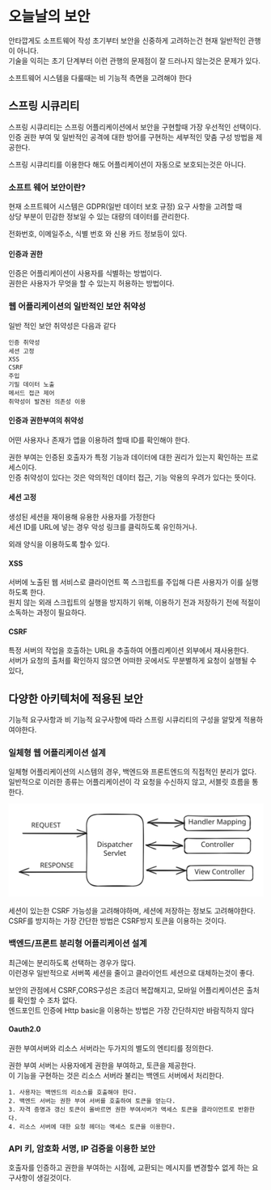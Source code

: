 # 오늘날의 보안

안타깝게도 소프트웨어 작성 초기부터 보안을 신중하게 고려하는건 현재 일반적인 관행이 아니다.\
기술을 익히는 초기 단계부터 이런 관행의 문제점이 잘 드러나지 않는것은 문제가 있다.

소프트웨어 시스템을 다룰때는 비 기능적 측면을 고려해야 한다

## 스프링 시큐리티 <a href="#h_1" id="h_1"></a>

스프링 시큐리티는 스프링 어플리케이션에서 보안을 구현할때 가장 우선적인 선택이다.\
인증 권한 부여 및 일반적인 공격에 대한 방어를 구현하는 세부적인 맞춤 구성 방법을 제공한다.

스프링 시큐리티를 이용한다 해도 어플리케이션이 자동으로 보호되는것은 아니다.

### 소프트 웨어 보안이란?

&#x20;현재 소프트웨어 시스템은 GDPR(일반 데이터 보호 규정) 요구 사항을 고려할 때 \
상당 부분이 민감한 정보일 수 있는 대량의 데이터를 관리한다.

전화번호, 이메일주소, 식별 번호 와 신용 카드 정보등이 있다.

#### 인증과 권한

인증은 어플리케이션이 사용자를 식별하는 방법이다.\
권한은 사용자가 무엇을 할 수 있는지 허용하는 방법이다.

### 웹 어플리케이션의 일반적인 보안 취약성

일반 적인 보안 취약성은 다음과 같다

```
인증 취약성
세션 고정
XSS
CSRF
주입
기밀 데이터 노출
메서드 접근 제어
취약성이 발견된 의존성 이용
```

#### 인증과 권한부여의 취약성

어떤 사용자나 존재가 앱을 이용하려 할때 ID를 확인해야 한다.

권한 부여는 인증된 호출자가 특정 기능과 데이터에 대한 권리가 있는지 확인하는 프로세스이다.\
인증 취약성이 있다는 것은 악의적인 데이터 접근, 기능 악용의 우려가 있다는 뜻이다.

#### 세션 고정

생성된 세션을 재이용해 유용한 사용자를 가정한다\
세션 ID를 URL에 넣는 경우 악성 링크를 클릭하도록 유인하거나.

외래 양식을 이용하도록 할수 있다.

#### XSS

서버에 노출된 웹 서비스로 클라이언트 쪽 스크립트를 주입해 다른 사용자가 이를 실행하도록 한다.\
원치 않는 외래 스크립트의 실행을 방지하기 위해, 이용하기 전과 저장하기 전에 적절이 소독하는 과정이 필요하다.

#### CSRF

특정 서버의 작업을 호출하는 URL을 추출하여 어플리케이션 외부에서 재사용한다.\
서버가 요청의 출처를 확인하지 않으면 어떠한 곳에서도 무분별하게 요청이 실행될 수 있다,

## 다양한 아키텍처에 적용된 보안

기능적 요구사항과 비 기능적 요구사항에 따라 스프링 시큐리티의 구성을 알맞게 적용하여야한다.

### 일체형 웹 어플리케이션 설계

일체형 어플리케이션의 시스템의 경우, 백엔드와 프론트엔드의 직접적인 분리가 없다.\
일반적으로 이러한 종류는 어플리케이션이 각 요청을 수신하지 않고, 서블릿 흐름을 통한다.

<img src="../../../.gitbook/assets/file.excalidraw (39).svg" alt="" class="gitbook-drawing">

세션이 있는한 CSRF 가능성을 고려해야하며, 세션에 저장하는 정보도 고려해야한다.\
CSRF를 방지하는 가장 간단한 방법은 CSRF방지 토큰을 이용하는 것이다.

### 백엔드/프론트 분리형 어플리케이션 설계

최근에는 분리하도록 선택하는 경우가 많다.\
이런경우 일반적으로 서버쪽 세션을 줄이고 클라이언트 세션으로 대체하는것이 좋다.

보안의 관점에서 CSRF,CORS구성은 조금더 복잡해지고, 모바일 어플리케이션은 출처를 확인할 수 조차 없다.\
엔드포인트 인증에 Http basic을 이용하는 방법은 가장 간단하지만 바람직하지 않다

#### Oauth2.0

권한 부여서버와 리소스 서버라는 두가지의 별도의 엔티티를 정의한다.

권한 부여 서버는 사용자에게 권한을 부여하고, 토큰을 제공한다.\
이 기능을 구현하는 것은 리소스 서버라 불리는 백엔드 서버에서 처리한다.

```
1. 사용자는 백엔드의 리소스를 호출해야 한다.
2. 백엔드 서버는 권한 부여 서버를 호출하여 토큰을 얻는다.
3. 자격 증명과 갱신 토큰이 올바르면 권한 부여서버가 액세스 토큰을 클라이언트로 반환한다.
4. 리소스 서버에 대한 요청 헤더는 액세스 토큰을 이용한다.
```

### API 키, 암호화 서명, IP 검증을 이용한 보안

호출자를 인증하고 권한을 부여하는 시점에, 교환되는 메시지를 변경할수 없게 하는 요구사항이 생길것이다.
